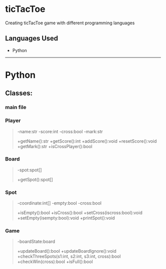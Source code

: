 # ticTacToe
Creating ticTacToe game with different programming languages

## Languages Used 
- Python


---
# **Python**
## Classes: 

### main file

### Player
> -name:str
> -score:int
> -cross:bool
> -mark:str
> 
> +getName():str
> +getScore():int
> +addScore():void
> +resetScore():void
> +getMark():str
> +isCrossPlayer():bool

### Board
> -spot:spot[]
>
> +getSpot():spot[]

### Spot
> -coordinate:int[]
> -empty:bool
> -cross:bool
>
> +isEmpty():bool
> +isCross():bool
> +setCross(iscross:bool):void
> +setEmpty(isempty:bool):void
> +printSpot():void

### Game 
> -boardState:board
> 
> +updateBoard():bool
> +updateBoardIgnore():void
> +checkThreeSpots(s1:int, s2:int, s3:int, cross):bool
> +checkWin(cross):bool
> +isFull():bool
